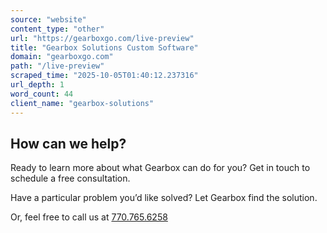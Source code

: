 ```yaml
---
source: "website"
content_type: "other"
url: "https://gearboxgo.com/live-preview"
title: "Gearbox Solutions Custom Software"
domain: "gearboxgo.com"
path: "/live-preview"
scraped_time: "2025-10-05T01:40:12.237316"
url_depth: 1
word_count: 44
client_name: "gearbox-solutions"
---
```


## How can we help?

Ready to learn more about what Gearbox can do for you? Get in touch to schedule a free consultation.

Have a particular problem you’d like solved? Let Gearbox find the solution.

Or, feel free to call us at [770.765.6258](tel:7707656258)